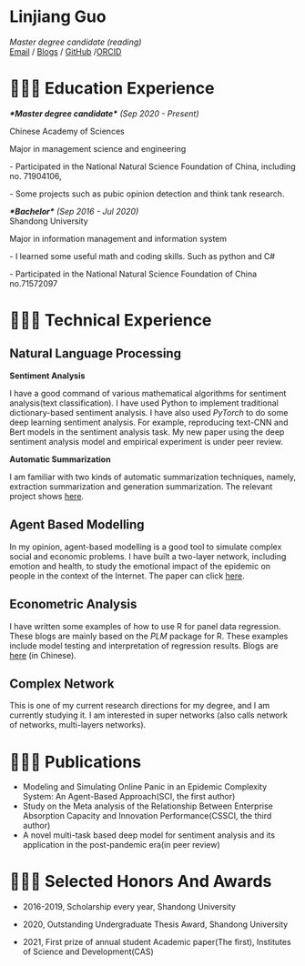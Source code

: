 # Linjiang Guo

_Master degree candidate (reading)_ <br>
[Email](mailto:scpaulguo@163.com) / [Blogs](https://blog.csdn.net/weixin_43718786?spm=1011.2124.3001.5343) / [GitHub](https://github.com/downw) /[ORCID](https://orcid.org/my-orcid?orcid=0000-0002-1571-356X)


# 👩🏼‍💻 Education Experience                                                                                                                                                       
***\*Master degree candidate\****   *_(Sep 2020 - Present)_* <br>

Chinese Academy of Sciences

Major in management science and engineering

\- Participated in the National Natural Science Foundation of China, including no. 71904106, 

\- Some projects such as pubic opinion detection and think tank research.

***\*Bachelor\****   *_(Sep 2016 - Jul 2020)_* <br> Shandong University

Major in information management and information system

\- I learned some useful math and coding skills. Such as python and C#

\- Participated in the National Natural Science Foundation of China no.71572097





# 👩🏼‍💻 Technical Experience   

## Natural Language Processing

**Sentiment Analysis**

   I have a good command of various mathematical algorithms for sentiment analysis(text classification). I have used Python to implement traditional dictionary-based sentiment analysis. I have also used *PyTorch* to do some deep learning sentiment analysis. For example, reproducing text-CNN and Bert models in the sentiment analysis task. My new paper using the deep sentiment analysis model and empirical experiment is under peer review.

**Automatic Summarization**

   I am familiar with two kinds of automatic summarization techniques, namely, extraction summarization and generation summarization. The relevant project shows [here](https://github.com/downw/summrization).

## Agent Based Modelling

In my opinion, agent-based modelling is a good tool to simulate complex social and economic problems. I have built a two-layer network, including emotion and health, to study the emotional impact of the epidemic on people in the context of the Internet. The paper can click [here](https://www.hindawi.com/journals/complexity/2021/9933720/).

## Econometric Analysis

I have written some examples of how to use R for panel data regression. These blogs are mainly based on the *PLM* package for R. These examples include model testing and interpretation of regression results. Blogs are [here](https://blog.csdn.net/weixin_43718786/category_10538680.html?spm=1001.2014.3001.5482) (in Chinese).

## Complex Network

This is one of my current research directions for my degree, and I am currently studying it. I am interested in super networks (also calls network of networks, multi-layers networks).

# 👩🏼‍💻 Publications

- Modeling and Simulating Online Panic in an Epidemic Complexity System: An Agent-Based Approach(SCI, the first author)
- Study on the Meta analysis of the Relationship Between Enterprise Absorption Capacity and Innovation Performance(CSSCI, the third author)
- A novel multi-task based deep model for sentiment analysis and its application in the post-pandemic era(in peer review)

# 👩🏼‍💻 Selected Honors And Awards

- 2016-2019, Scholarship every year, Shandong University

- 2020, Outstanding Undergraduate Thesis Award, Shandong University

- 2021, First prize of annual student Academic paper(The first), Institutes of Science and Development(CAS)

